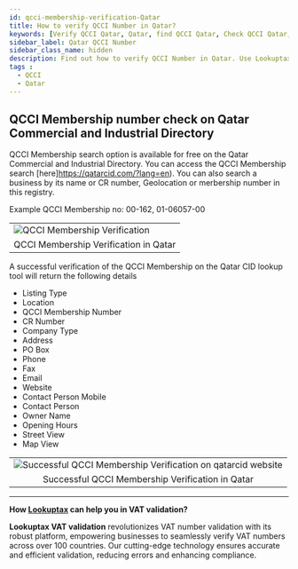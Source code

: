 ```yaml
---
id: qcci-membership-verification-Qatar
title: How to verify QCCI Number in Qatar?
keywords: [Verify QCCI Qatar, Qatar, find QCCI Qatar, Check QCCI Qatar, QCCI number, Business License, Qatar, Dubai]
sidebar_label: Qatar QCCI Number
sidebar_class_name: hidden
description: Find out how to verify QCCI Number in Qatar. Use Lookuptax for hassle-free validation of QCCI Number in Qatar.
tags : 
  - QCCI
  - Qatar
---
```


## QCCI Membership number check on Qatar Commercial and Industrial Directory

QCCI Membership search option is available for free on the Qatar Commercial and Industrial Directory. You can access the QCCI Membership search [here]https://qatarcid.com/?lang=en). You can also search a business by its name or CR number, Geolocation or merbership number in this registry. 


Example QCCI Membership no:  00-162, 01-06057-00

<table align="center" border="0px" border-color="#dedede"><tr><td>
  <img src="/docs/img/verify/cr-qatar.PNG" alt="QCCI Membership Verification" title="QCCI Membership Verification"/>
  </td></tr>
  <tr><td align="center">QCCI Membership Verification in Qatar</td></tr>
</table>


A successful verification of the QCCI Membership on the Qatar CID lookup tool will return the following details


* Listing Type
* Location 
* QCCI Membership Number 
* CR Number
* Company Type
* Address
* PO Box
* Phone
* Fax 
* Email 
* Website 
* Contact Person Mobile 
* Contact Person 
* Owner Name 
* Opening Hours
* Street View
* Map View

<table align="center" border="0px" border-color="#dedede"><tr><td>
  <img src="/docs/img/verify/cr-details-qatar.PNG" alt="Successful QCCI Membership Verification on qatarcid website" title="Successful QCCI Membership Verification on qatarcid website"/>
  </td></tr>
  <tr><td align="center">Successful QCCI Membership Verification in Qatar</td></tr>
</table>

----
**How [Lookuptax](https://lookuptax.com/) can help you in VAT validation?**

**Lookuptax VAT validation** revolutionizes VAT number validation with its robust platform, empowering businesses to seamlessly verify VAT numbers across over 100 countries. Our cutting-edge technology ensures accurate and efficient validation, reducing errors and enhancing compliance.